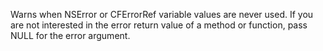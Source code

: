 Warns when NSError or CFErrorRef variable values are never used. If you are not interested in the error return value of a method or function, pass NULL for the error argument.
